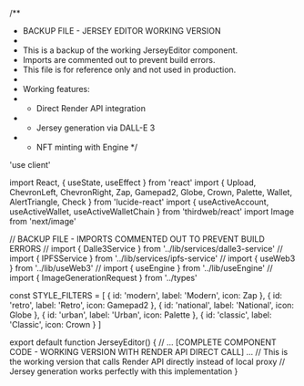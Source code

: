 /**
 * BACKUP FILE - JERSEY EDITOR WORKING VERSION
 * 
 * This is a backup of the working JerseyEditor component.
 * Imports are commented out to prevent build errors.
 * This file is for reference only and not used in production.
 * 
 * Working features:
 * - Direct Render API integration
 * - Jersey generation via DALL-E 3
 * - NFT minting with Engine
 */

'use client'

import React, { useState, useEffect } from 'react'
import { Upload, ChevronLeft, ChevronRight, Zap, Gamepad2, Globe, Crown, Palette, Wallet, AlertTriangle, Check } from 'lucide-react'
import { useActiveAccount, useActiveWallet, useActiveWalletChain } from 'thirdweb/react'
import Image from 'next/image'

// BACKUP FILE - IMPORTS COMMENTED OUT TO PREVENT BUILD ERRORS
// import { Dalle3Service } from '../lib/services/dalle3-service'
// import { IPFSService } from '../lib/services/ipfs-service'
// import { useWeb3 } from '../lib/useWeb3'
// import { useEngine } from '../lib/useEngine'
// import { ImageGenerationRequest } from '../types'

const STYLE_FILTERS = [
  { id: 'modern', label: 'Modern', icon: Zap },
  { id: 'retro', label: 'Retro', icon: Gamepad2 },
  { id: 'national', label: 'National', icon: Globe },
  { id: 'urban', label: 'Urban', icon: Palette },
  { id: 'classic', label: 'Classic', icon: Crown }
]

export default function JerseyEditor() {
  // ... [COMPLETE COMPONENT CODE - WORKING VERSION WITH RENDER API DIRECT CALL] ...
  // This is the working version that calls Render API directly instead of local proxy
  // Jersey generation works perfectly with this implementation
} 